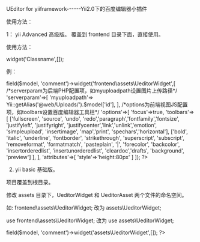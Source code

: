 
UEditor for yiiframework------Yii2.0下的百度编辑器小插件


使用方法：

1： yii Advanced 高级版。
覆盖到 frontend 目录下面，直接使用。

使用方法：

widget('Classname',[]);

例：

<?= $form->field($model, 'comment')->widget('frontend\assets\UeditorWidget',[

/*serverparam为后端PHP配置项，如myuploadpath设置图片上传路径*/
    'serverparam'=>[
        'myuploadpath'=> Yii::getAlias('@web/Uploads/').$model['id'],
    ],

/*options为前端视图JS配置项，如toolbars设置百度编辑器工具栏*/
    'options'=>[
        'focus'=>true,
        'toolbars'=> [
            ['fullscreen', 'source', 'undo', 'redo','paragraph','fontfamily','fontsize', 'justifyleft', 'justifyright', 'justifycenter','link','unlink','emotion', 'simpleupload', 'insertimage', 'map','print', 'spechars','horizontal'],
            ['bold', 'italic', 'underline', 'fontborder', 'strikethrough', 'superscript', 'subscript', 'removeformat', 'formatmatch', 'pasteplain', '|', 'forecolor', 'backcolor', 'insertorderedlist', 'insertunorderedlist', 'cleardoc','drafts', 'background', 'preview']
        ],
    ],

        'attributes'=>[
            'style'=>'height:80px'
        ]
    ]); ?>



2. yii basic 基础版。

项目覆盖到根目录。

修改 assets 目录下，UeditorWidget 和 UeditorAsset 两个文件的命名空间。

如: 
frontend\assets\UeditorWidget;
改为 
assets\UeditorWidget;

use frontend\assets\UeditorWidget;
改为 
use assets\UeditorWidget;

<?= $form->field($model, 'comment')->widget('assets\UeditorWidget',[]); ?>
